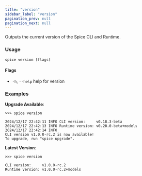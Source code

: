 ```yaml
---
title: "version"
sidebar_label: "version"
pagination_prev: null
pagination_next: null
---
```


Outputs the current version of the Spice CLI and Runtime.

### Usage

```shell
spice version [flags]
```

#### Flags

- `-h`, `--help` help for version

### Examples

**Upgrade Available**:

```shell
>>> spice version

2024/12/17 22:42:11 INFO CLI version:     v0.18.3-beta
2024/12/17 22:42:13 INFO Runtime version: v0.20.0-beta+models
2024/12/17 22:42:14 INFO
CLI version v1.0.0-rc.2 is now available!
To upgrade, run "spice upgrade".
```

**Latest Version**:

```shell
>>> spice version

CLI version:     v1.0.0-rc.2
Runtime version: v1.0.0-rc.2+models
```
